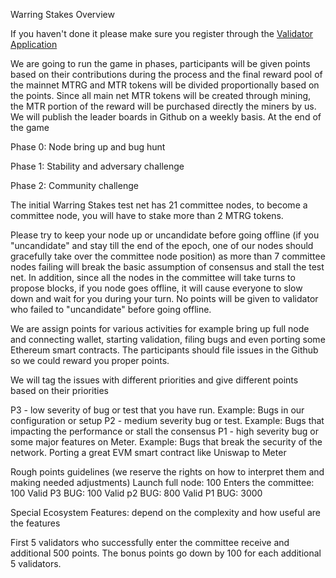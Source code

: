 Warring Stakes
Overview

If you haven't done it please make sure you register through the [Validator Application](https://metervalidators.typeform.com/to/yVVUDw)

We are going to run the game in phases, participants will be given points based on their contributions during the process and the final reward pool of the mainnet MTRG and MTR tokens will be divided proportionally based on the points.  Since all main net MTR tokens will be created through mining, the MTR portion of the reward will be purchased directly the miners by us.  We will publish the leader boards in Github on a weekly basis.  At the end of the game

Phase 0: Node bring up and bug hunt

Phase 1: Stability and adversary challenge

Phase 2: Community challenge


The initial Warring Stakes test net has 21 committee nodes, to become a committee node, you will have to stake more than 2 MTRG tokens.  

Please try to keep your node up or uncandidate before going offline (if you "uncandidate" and stay till the end of the epoch, one of our nodes should gracefully take over the committee node position) as more than 7 committee nodes failing will break the basic assumption of consensus and stall the test net.  In addition, since all the nodes in the committee will take turns to propose blocks, if you node goes offline, it will cause everyone to slow down and wait for you during your turn.  No points will be given to validator who failed to "uncandidate" before going offline.

We are assign points for various activities for example bring up full node and connecting wallet, starting validation, filing bugs and even porting some Ethereum smart contracts.  The participants should file issues in the Github so we could reward you proper points.

We will tag the issues with different priorities and give different points based on their priorities

P3 - low severity of bug or test that you have run. Example: Bugs in our configuration or setup
P2 - medium severity bug or test. Example: Bugs that impacting the performance or stall the consensus
P1 - high severity bug or some major features on Meter. Example: Bugs that break the security of the network.  Porting a great EVM smart contract like Uniswap to Meter

Rough points guidelines (we reserve the rights on how to interpret them and making needed adjustments)
Launch full node: 100
Enters the committee: 100
Valid P3 BUG: 100
Valid p2 BUG: 800
Valid P1 BUG: 3000

Special Ecosystem Features: depend on the complexity and how useful are the features

First 5 validators who successfully enter the committee receive and additional 500 points. The bonus points go down by 100 for each additional 5 validators.
